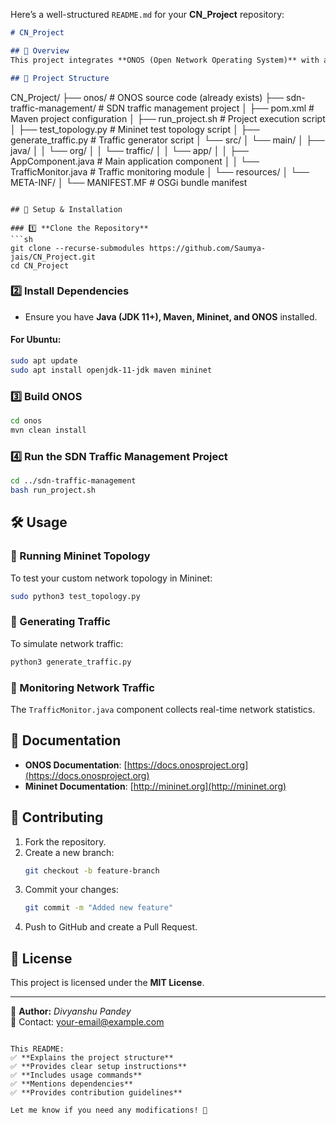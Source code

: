 Here’s a well-structured `README.md` for your **CN_Project** repository:  

```markdown
# CN_Project

## 📌 Overview
This project integrates **ONOS (Open Network Operating System)** with a **software-defined networking (SDN) traffic management system**. It includes scripts for network topology simulation, traffic generation, and monitoring.

## 📁 Project Structure
```
CN_Project/
├── onos/                          # ONOS source code (already exists)
├── sdn-traffic-management/        # SDN traffic management project
│   ├── pom.xml                    # Maven project configuration
│   ├── run_project.sh             # Project execution script
│   ├── test_topology.py           # Mininet test topology script
│   ├── generate_traffic.py        # Traffic generator script
│   └── src/
│       └── main/
│           ├── java/
│           │   └── org/
│           │       └── traffic/
│           │           └── app/
│           │               ├── AppComponent.java       # Main application component
│           │               └── TrafficMonitor.java     # Traffic monitoring module
│           └── resources/
│               └── META-INF/
│                   └── MANIFEST.MF    # OSGi bundle manifest
```

## 🚀 Setup & Installation

### 1️⃣ **Clone the Repository**
```sh
git clone --recurse-submodules https://github.com/Saumya-jais/CN_Project.git
cd CN_Project
```

### 2️⃣ **Install Dependencies**
- Ensure you have **Java (JDK 11+), Maven, Mininet, and ONOS** installed.

#### **For Ubuntu:**
```sh
sudo apt update
sudo apt install openjdk-11-jdk maven mininet
```

### 3️⃣ **Build ONOS**
```sh
cd onos
mvn clean install
```

### 4️⃣ **Run the SDN Traffic Management Project**
```sh
cd ../sdn-traffic-management
bash run_project.sh
```

## 🛠 Usage

### **🔹 Running Mininet Topology**
To test your custom network topology in Mininet:
```sh
sudo python3 test_topology.py
```

### **🔹 Generating Traffic**
To simulate network traffic:
```sh
python3 generate_traffic.py
```

### **🔹 Monitoring Network Traffic**
The `TrafficMonitor.java` component collects real-time network statistics.

## 📖 Documentation
- **ONOS Documentation**: [https://docs.onosproject.org](https://docs.onosproject.org)
- **Mininet Documentation**: [http://mininet.org](http://mininet.org)

## 🤝 Contributing
1. Fork the repository.
2. Create a new branch:  
   ```sh
   git checkout -b feature-branch
   ```
3. Commit your changes:  
   ```sh
   git commit -m "Added new feature"
   ```
4. Push to GitHub and create a Pull Request.

## 📜 License
This project is licensed under the **MIT License**.

---
🔗 **Author:** *Divyanshu Pandey*  
📧 Contact: [your-email@example.com](mailto:your-email@example.com)
```

This README:
✅ **Explains the project structure**  
✅ **Provides clear setup instructions**  
✅ **Includes usage commands**  
✅ **Mentions dependencies**  
✅ **Provides contribution guidelines**  

Let me know if you need any modifications! 🚀
